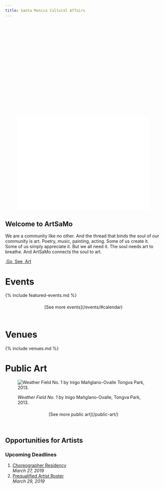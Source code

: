 ```yaml
---
title: Santa Monica Cultural Affairs
---
```


<figure>
  <img height="300" style="opacity: 1;" />
  <img src="/assets/images/logotype/artsamo.svg" height="300" alt="ArtSaMo" />
  <figcaption></figcaption>
</figure>




<h2>Welcome to ArtSaMo</h2>

We are a community like no other. And the thread that binds the soul of our community is art. Poetry, music, painting, acting. Some of us create it. Some of us simply appreciate it. But we all need it. The soul needs art to breathe. And ArtSaMo connects the soul to art.

<p class="go-see-art">
  <a href="#events">
    <span>
      <span class="image"><img src="/uploads/go-see-art-1.jpg" height="100" alt="" /></span>
      <span class="text">Go</span>
    </span>
    <span>
      <span class="image"><img src="/uploads/go-see-art-2.jpg" height="100" alt="" /></span>
      <span class="text">See</span>
    </span>
    <span>
      <span class="image"><img src="/uploads/go-see-art-3.jpg" height="100" alt="" /></span>
      <span class="text">Art</span>
    </span>
  </a>
</p>

Events
======

<!--
Find more events in the [Santa Monica Cultural Affairs Calendar](/events/#calendar)
-->

{% include featured-events.md %}

<p class="action" markdown="1" style="margin-top: 1.5em; margin-bottom: 4.5em; max-width: none; grid-column: 1/-1; justify-self: center;">
[See more events](/events/#calendar)
</p>


Venues
======

{% include venues.md %}
    
    
Public Art
==========

<script></script>

<figure>
  <img
    src="/uploads/weather-field-tongva.jpg"
    height="300"
    alt="Weather Field No. 1 by Inigo Mañglano-Ovalle Tongva Park, 2013."
  />
  <figcaption>
    <p>
      <em>Weather Field No. 1</em> by Inigo Mañglano-Ovalle, Tongva Park, 2013.
    </p>
  </figcaption>
</figure>

<p class="action" markdown="1" style="margin-top: 1.5em; margin-bottom: 4.5em; max-width: none; grid-column: 1/-1; justify-self: center;">
[See more public art](/public-art/)
</p>



Opportunities for Artists
--------------------

### Upcoming Deadlines

1.   [Choreographer Residency](https://www.smgov.net/uploadedFiles/Portals/Culture/Public_Art_Program/2019ACBH_Choreo_Res_Call.pdf)<br />
    _March 27, 2019_
1.   [Prequalified Artist Roster](https://artist.callforentry.org/festivals_unique_info.php?ID=6001)<br />
    _March 29, 2019_

<script>

(function() {

  const images = [
    {
      title: "Public art in Santa Monica",
      url: "/assets/images/artsamo.jpg",
      caption: "<em>Cradle</em> by Ball-Nogues Studio"
    },
    {
      title: "Public art in Santa Monica",
      url: "/assets/images/go-see-art.jpg",
      caption: "<em>Wheels</em> by Anne Marie Karlsen"
    },
    {
      title: "Musicians at the COAST event",
      url: "/uploads/coast-band.jpg",
      caption: `<em>Superbroke</em> at <a href="https://www.santamonica.com/event/coast/">COAST</a> / Photo by Jason Abraham`
    },
    {
      title: "Musicians at the COAST event",
      url: "/uploads/2017_Coast_Superbroke_photoby_Jason_Abraham.jpg",
      caption: `<em>Superbroke</em> at <a href="https://www.santamonica.com/event/coast/">COAST</a> / Photo by Jason Abraham`
    },
    {
      title: "Rainbow Face at the COAST event",
      url: "/uploads/2017_Coast_RainbowFace_by_Beck+Col_photoby_Jason_Abraham (3).jpg",
      caption: `<em>Rainbow Face</em> by Beck+Col at <a href="https://www.santamonica.com/event/coast/">COAST</a> / Photo by Jason Abraham`
    },
    {
      title: "Dia De Los Muertos",
      url: "/uploads/Dia De Los Muertos-059.jpg",
      caption: `Dia De Los Muertos`
    },
    {
      title: "Dia De Los Muertos",
      url: "/uploads/Dia De Los Muertos-035.jpg",
      caption: `Dia De Los Muertos`
    },
    {
      title: "Dia De Los Muertos",
      url: "/uploads/Dia De Los Muertos-063.jpg",
      caption: `Dia De Los Muertos`
    },
    {
      title: "Dia De Los Muertos",
      url: "/uploads/Dia De Los Muertos-066.jpg",
      caption: `Dia De Los Muertos`
    }
    
    /*
    {
      title: "Las Colibrí performing at Coast",
      url: "/uploads/coast-las-colibri.jpg",
      caption: `Las Colibrí performing at <a href="https://www.santamonica.com/event/coast/">COAST</a> / Photo by Jason Abraham`
    },
    {
      title: "Musicians at the COAST event",
      url: "/uploads/Nick Mancini 4Tet at Fireside.jpg",
      caption: `Nick Mancini 4Tet at Fireside, Miles Memorial Playhouse`
    }
    */
  ]

  // https://stackoverflow.com/questions/1527803/generating-random-whole-numbers-in-javascript-in-a-specific-range#1527820
  /**
   * Returns a random integer between min (inclusive) and max (inclusive)
   * Using Math.round() will give you a non-uniform distribution!
   */
  function getRandomInt(min, max) {
      return Math.floor(Math.random() * (max - min + 1)) + min;
  }

  let randomNumbers = [];

  function getUniqueRandomNumber() {
    let unique;
  
    do {
      unique = getRandomInt(0, images.length - 1);
    } while (randomNumbers.includes(unique) && randomNumbers.length < images.length);

    if (!randomNumbers.includes(unique)) {
      randomNumbers.push(unique);
    }
  
    return unique;
  }

  (function() {
    const image = images[getUniqueRandomNumber()];
  
    document.querySelector("figure img").setAttribute("src", image.url);
    document.querySelector("figure img").setAttribute("alt", image.title);
  
    const photoCredit = document.querySelector("figcaption");
    if (photoCredit) {
      photoCredit.innerHTML = image.caption;
    }
  })();

  (function() {
    const image = images[getUniqueRandomNumber()];
    document.querySelector(".go-see-art a > span:nth-of-type(1) img").setAttribute("src", image.url);
  })();

  (function() {
    const image = images[getUniqueRandomNumber()];
    document.querySelector(".go-see-art a > span:nth-of-type(2) img").setAttribute("src", image.url);
  })();

  (function() {
    const image = images[getUniqueRandomNumber()];
    document.querySelector(".go-see-art a > span:nth-of-type(3) img").setAttribute("src", image.url);
  })();

})();

</script>

